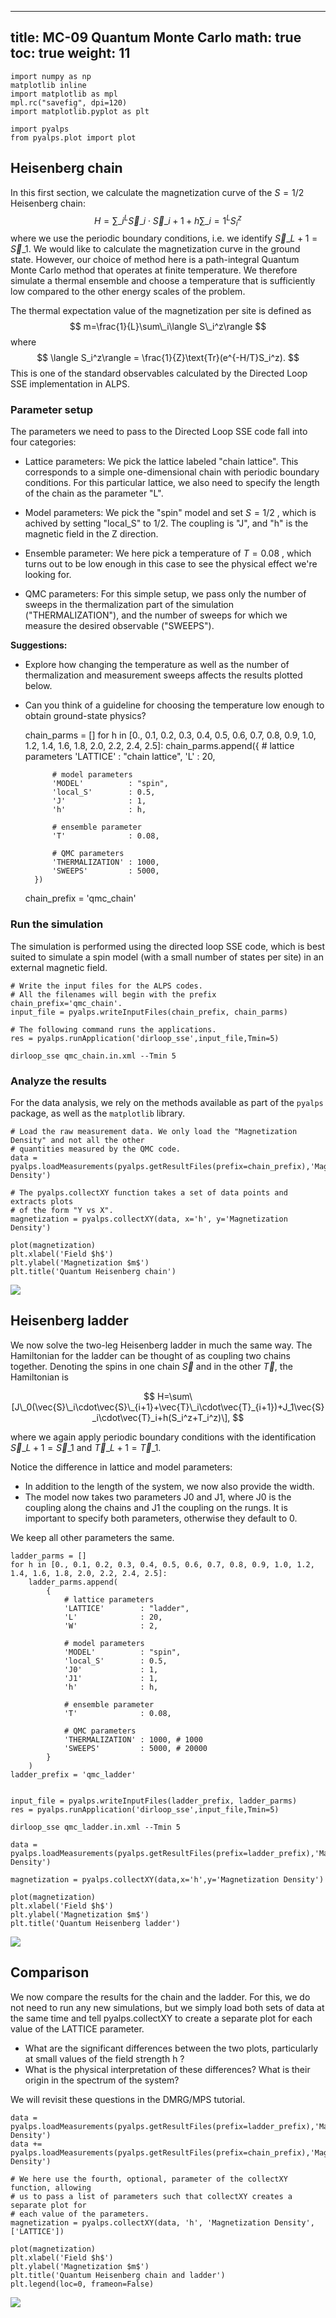 
---
title: MC-09 Quantum Monte Carlo
math: true
toc: true
weight: 11
---


    import numpy as np
    matplotlib inline
    import matplotlib as mpl
    mpl.rc("savefig", dpi=120)
    import matplotlib.pyplot as plt

    import pyalps
    from pyalps.plot import plot

## Heisenberg chain

In this first section, we calculate the magnetization curve of the  $S=1/2$  Heisenberg chain:
$$
H=\sum\_{i}^{L}\vec{S}\_i\cdot\vec{S}\_{i+1}+h\sum\_{i=1}^LS_i^z
$$
where we use the periodic boundary conditions, i.e. we identify $\vec{S}\_{L+1}=\vec{S}\_1$.
We would like to calculate the magnetization curve in the ground state. However, our choice of method here is a path-integral Quantum Monte Carlo method that operates at finite temperature. We therefore simulate a thermal ensemble and choose a temperature that is sufficiently low compared to the other energy scales of the problem.

The thermal expectation value of the magnetization per site is defined as
$$
m=\frac{1}{L}\sum\_i\langle S\_i^z\rangle
$$
where
$$
\langle S_i^z\rangle = \frac{1}{Z}\text{Tr}(e^{-H/T}S_i^z).
$$
This is one of the standard observables calculated by the Directed Loop SSE implementation in ALPS.

### Parameter setup

The parameters we need to pass to the Directed Loop SSE code fall into four categories:

- Lattice parameters: We pick the lattice labeled "chain lattice". This corresponds to a simple one-dimensional chain with periodic boundary conditions. For this particular lattice, we also need to specify the length of the chain as the parameter "L".

- Model parameters: We pick the "spin" model and set  $S=1/2$ , which is achived by setting "local_S" to 1/2. The coupling is "J", and "h" is the magnetic field in the Z direction.

- Ensemble parameter: We here pick a temperature of  $T=0.08$ , which turns out to be low enough in this case to see the physical effect we're looking for.

- QMC parameters: For this simple setup, we pass only the number of sweeps in the thermalization part of the simulation ("THERMALIZATION"), and the number of sweeps for which we measure the desired observable ("SWEEPS").

**Suggestions:** 

- Explore how changing the temperature as well as the number of thermalization and measurement sweeps affects the results plotted below.

- Can you think of a guideline for choosing the temperature low enough to obtain ground-state physics?

    chain_parms = []
    for h in [0., 0.1, 0.2, 0.3, 0.4, 0.5, 0.6, 0.7, 0.8, 0.9, 1.0, 1.2, 1.4, 1.6, 1.8, 2.0, 2.2, 2.4, 2.5]:
        chain_parms.append({
            # lattice parameters
            'LATTICE'        : "chain lattice", 
            'L'              : 20,

            # model parameters
            'MODEL'          : "spin",
            'local_S'        : 0.5,
            'J'              : 1,
            'h'              : h,

            # ensemble parameter
            'T'              : 0.08,

            # QMC parameters
            'THERMALIZATION' : 1000,
            'SWEEPS'         : 5000,
        })
    chain_prefix = 'qmc_chain'

### Run the simulation

The simulation is performed using the directed loop SSE code, which is best suited to simulate a spin model (with a small number of states per site) in an external magnetic field.

    # Write the input files for the ALPS codes.
    # All the filenames will begin with the prefix chain_prefix='qmc_chain'.
    input_file = pyalps.writeInputFiles(chain_prefix, chain_parms)

    # The following command runs the applications.
    res = pyalps.runApplication('dirloop_sse',input_file,Tmin=5)

    dirloop_sse qmc_chain.in.xml --Tmin 5

### Analyze the results

For the data analysis, we rely on the methods available as part of the `pyalps` package, as well as the `matplotlib` library.

    # Load the raw measurement data. We only load the "Magnetization Density" and not all the other
    # quantities measured by the QMC code.
    data = pyalps.loadMeasurements(pyalps.getResultFiles(prefix=chain_prefix),'Magnetization Density')

    # The pyalps.collectXY function takes a set of data points and extracts plots
    # of the form "Y vs X".
    magnetization = pyalps.collectXY(data, x='h', y='Magnetization Density')

    plot(magnetization)
    plt.xlabel('Field $h$')
    plt.ylabel('Magnetization $m$')
    plt.title('Quantum Heisenberg chain')

    
![](qmcmagchain.png)

## Heisenberg ladder

We now solve the two-leg Heisenberg ladder in much the same way. The Hamiltonian for the ladder can be thought of as coupling two chains together. Denoting the spins in one chain $\vec{S}$  and in the other $\vec{T}$, the Hamiltonian is

$$
H=\sum\[J\_0(\vec{S}\_i\cdot\vec{S}\_{i+1}+\vec{T}\_i\cdot\vec{T}_{i+1})+J_1\vec{S}_i\cdot\vec{T}_i+h(S_i^z+T_i^z)\],
$$

where we again apply periodic boundary conditions with the identification $\vec{S}\_{L+1}=\vec{S}\_1$ and $\vec{T}\_{L+1}=\vec{T}\_1$.

Notice the difference in lattice and model parameters:

- In addition to the length of the system, we now also provide the width.
- The model now takes two parameters J0 and J1, where J0 is the coupling along the chains and J1 the coupling on the rungs. It is important to specify both parameters, otherwise they default to 0.

We keep all other parameters the same.

    ladder_parms = []
    for h in [0., 0.1, 0.2, 0.3, 0.4, 0.5, 0.6, 0.7, 0.8, 0.9, 1.0, 1.2, 1.4, 1.6, 1.8, 2.0, 2.2, 2.4, 2.5]:
        ladder_parms.append(
            { 
                # lattice parameters
                'LATTICE'        : "ladder", 
                'L'              : 20,
                'W'              : 2,
         
                # model parameters
                'MODEL'          : "spin",
                'local_S'        : 0.5,
                'J0'             : 1,
                'J1'             : 1,
                'h'              : h,
         
                # ensemble parameter
                'T'              : 0.08,
    
                # QMC parameters
                'THERMALIZATION' : 1000, # 1000
                'SWEEPS'         : 5000, # 20000
            }
        )
    ladder_prefix = 'qmc_ladder'
    

    input_file = pyalps.writeInputFiles(ladder_prefix, ladder_parms)
    res = pyalps.runApplication('dirloop_sse',input_file,Tmin=5)
    
    dirloop_sse qmc_ladder.in.xml --Tmin 5

    data = pyalps.loadMeasurements(pyalps.getResultFiles(prefix=ladder_prefix),'Magnetization Density')

    magnetization = pyalps.collectXY(data,x='h',y='Magnetization Density')

    plot(magnetization)
    plt.xlabel('Field $h$')
    plt.ylabel('Magnetization $m$')
    plt.title('Quantum Heisenberg ladder')

![](qmcmagladder.png)

## Comparison

We now compare the results for the chain and the ladder. For this, we do not need to run any new simulations, but we simply load both sets of data at the same time and tell pyalps.collectXY to create a separate plot for each value of the LATTICE parameter.

- What are the significant differences between the two plots, particularly at small values of the field strength  h ?
- What is the physical interpretation of these differences? What is their origin in the spectrum of the system?

We will revisit these questions in the DMRG/MPS tutorial.

    data = pyalps.loadMeasurements(pyalps.getResultFiles(prefix=ladder_prefix),'Magnetization Density')
    data += pyalps.loadMeasurements(pyalps.getResultFiles(prefix=chain_prefix),'Magnetization Density')

    # We here use the fourth, optional, parameter of the collectXY function, allowing
    # us to pass a list of parameters such that collectXY creates a separate plot for
    # each value of the parameters.
    magnetization = pyalps.collectXY(data, 'h', 'Magnetization Density', ['LATTICE'])

    plot(magnetization)
    plt.xlabel('Field $h$')
    plt.ylabel('Magnetization $m$')
    plt.title('Quantum Heisenberg chain and ladder')
    plt.legend(loc=0, frameon=False)

![](qmcmagchainandladder.png)

